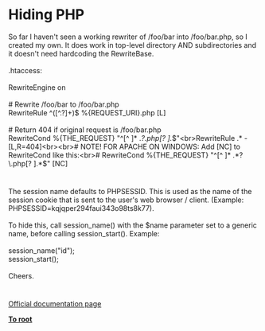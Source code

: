 # Hiding PHP



So far I haven&apos;t seen a working rewriter of /foo/bar into /foo/bar.php, so I created my own. It does work in top-level directory AND subdirectories and it doesn&apos;t need hardcoding the RewriteBase.<br><br>.htaccess:<br><br>RewriteEngine on<br><br># Rewrite /foo/bar to /foo/bar.php<br>RewriteRule ^([^.?]+)$ %{REQUEST_URI}.php [L]<br><br># Return 404 if original request is /foo/bar.php<br>RewriteCond %{THE_REQUEST} "^[^ ]* .*?\.php[? ].*$"<br>RewriteRule .* - [L,R=404]<br><br># NOTE! FOR APACHE ON WINDOWS: Add [NC] to RewriteCond like this:<br># RewriteCond %{THE_REQUEST} "^[^ ]* .*?\.php[? ].*$" [NC]  

#

The session name defaults to PHPSESSID.  This is used as the name of the session cookie that is sent to the user&apos;s web browser / client. (Example: PHPSESSID=kqjqper294faui343o98ts8k77).<br><br>To hide this, call session_name() with the $name parameter set to a generic name, before calling session_start().  Example:<br><br>session_name("id");<br>session_start();<br><br>Cheers.  

#

[Official documentation page](https://www.php.net/manual/en/security.hiding.php)

**[To root](/README.md)**